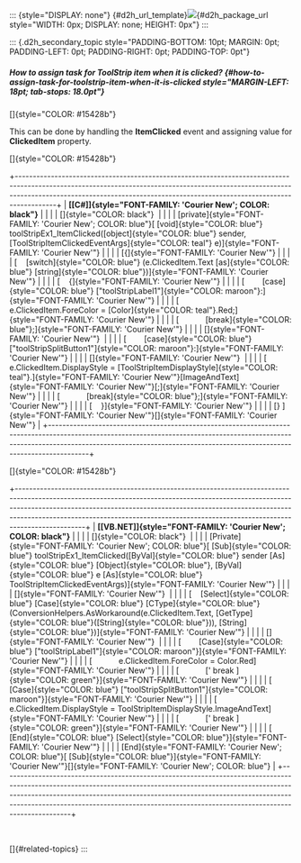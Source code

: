 ::: {style="DISPLAY: none"}
[](ms-xhelp:///?Id=d2h_url_template){#d2h_url_template}![](!package_url!){#d2h_package_url style="WIDTH: 0px; DISPLAY: none; HEIGHT: 0px"}
:::

::: {.d2h_secondary_topic style="PADDING-BOTTOM: 10pt; MARGIN: 0pt; PADDING-LEFT: 0pt; PADDING-RIGHT: 0pt; PADDING-TOP: 0pt"}
##### How to assign task for ToolStrip item when it is clicked? {#how-to-assign-task-for-toolstrip-item-when-it-is-clicked style="MARGIN-LEFT: 18pt; tab-stops: 18.0pt"}

[]{style="COLOR: #15428b"} 

This can be done by handling the **ItemClicked** event and assigning value for **ClickedItem** property.

[]{style="COLOR: #15428b"} 

+-----------------------------------------------------------------------------------------------------------------------------------------------------------------------------------------------------------------------------------------------------+
| **[\[C#\]]{style="FONT-FAMILY: 'Courier New'; COLOR: black"}**                                                                                                                                                                                      |
|                                                                                                                                                                                                                                                     |
| []{style="COLOR: black"}                                                                                                                                                                                                                            |
|                                                                                                                                                                                                                                                     |
| [private]{style="FONT-FAMILY: 'Courier New'; COLOR: blue"}[ [void]{style="COLOR: blue"} toolStripEx1_ItemClicked([object]{style="COLOR: blue"} sender, [ToolStripItemClickedEventArgs]{style="COLOR: teal"} e)]{style="FONT-FAMILY: 'Courier New'"} |
|                                                                                                                                                                                                                                                     |
| [{]{style="FONT-FAMILY: 'Courier New'"}                                                                                                                                                                                                             |
|                                                                                                                                                                                                                                                     |
| [    [switch]{style="COLOR: blue"} (e.ClickedItem.Text [as]{style="COLOR: blue"} [string]{style="COLOR: blue"})]{style="FONT-FAMILY: 'Courier New'"}                                                                                                |
|                                                                                                                                                                                                                                                     |
| [    {]{style="FONT-FAMILY: 'Courier New'"}                                                                                                                                                                                                         |
|                                                                                                                                                                                                                                                     |
| [        [case]{style="COLOR: blue"} [\"toolStripLabel1\"]{style="COLOR: maroon"}:]{style="FONT-FAMILY: 'Courier New'"}                                                                                                                             |
|                                                                                                                                                                                                                                                     |
| [            e.ClickedItem.ForeColor = [Color]{style="COLOR: teal"}.Red;]{style="FONT-FAMILY: 'Courier New'"}                                                                                                                                       |
|                                                                                                                                                                                                                                                     |
| [            [break]{style="COLOR: blue"};]{style="FONT-FAMILY: 'Courier New'"}                                                                                                                                                                     |
|                                                                                                                                                                                                                                                     |
| []{style="FONT-FAMILY: 'Courier New'"}                                                                                                                                                                                                              |
|                                                                                                                                                                                                                                                     |
| [        [case]{style="COLOR: blue"} [\"toolStripSplitButton1\"]{style="COLOR: maroon"}:]{style="FONT-FAMILY: 'Courier New'"}                                                                                                                       |
|                                                                                                                                                                                                                                                     |
| []{style="FONT-FAMILY: 'Courier New'"}                                                                                                                                                                                                              |
|                                                                                                                                                                                                                                                     |
| [            e.ClickedItem.DisplayStyle = [ToolStripItemDisplayStyle]{style="COLOR: teal"}.]{style="FONT-FAMILY: 'Courier New'"}[ImageAndText]{style="FONT-FAMILY: 'Courier New'"}[;]{style="FONT-FAMILY: 'Courier New'"}                           |
|                                                                                                                                                                                                                                                     |
| [            [break]{style="COLOR: blue"};]{style="FONT-FAMILY: 'Courier New'"}                                                                                                                                                                     |
|                                                                                                                                                                                                                                                     |
| [    }]{style="FONT-FAMILY: 'Courier New'"}                                                                                                                                                                                                         |
|                                                                                                                                                                                                                                                     |
| [} ]{style="FONT-FAMILY: 'Courier New'"}[]{style="FONT-FAMILY: 'Courier New'"}                                                                                                                                                                      |
+-----------------------------------------------------------------------------------------------------------------------------------------------------------------------------------------------------------------------------------------------------+

[]{style="COLOR: #15428b"} 

+-------------------------------------------------------------------------------------------------------------------------------------------------------------------------------------------------------------------------------------------------------------------------------------------------------------------------------------------+
| **[\[VB.NET\]]{style="FONT-FAMILY: 'Courier New'; COLOR: black"}**                                                                                                                                                                                                                                                                        |
|                                                                                                                                                                                                                                                                                                                                           |
| []{style="COLOR: black"}                                                                                                                                                                                                                                                                                                                  |
|                                                                                                                                                                                                                                                                                                                                           |
| [Private]{style="FONT-FAMILY: 'Courier New'; COLOR: blue"}[ [Sub]{style="COLOR: blue"} toolStripEx1_ItemClicked([ByVal]{style="COLOR: blue"} sender [As]{style="COLOR: blue"} [Object]{style="COLOR: blue"}, [ByVal]{style="COLOR: blue"} e [As]{style="COLOR: blue"} ToolStripItemClickedEventArgs)]{style="FONT-FAMILY: 'Courier New'"} |
|                                                                                                                                                                                                                                                                                                                                           |
| []{style="FONT-FAMILY: 'Courier New'"}                                                                                                                                                                                                                                                                                                    |
|                                                                                                                                                                                                                                                                                                                                           |
| [    [Select]{style="COLOR: blue"} [Case]{style="COLOR: blue"} [CType]{style="COLOR: blue"}(ConversionHelpers.AsWorkaround(e.ClickedItem.Text, [GetType]{style="COLOR: blue"}([String]{style="COLOR: blue"})), [String]{style="COLOR: blue"})]{style="FONT-FAMILY: 'Courier New'"}                                                        |
|                                                                                                                                                                                                                                                                                                                                           |
| []{style="FONT-FAMILY: 'Courier New'"}                                                                                                                                                                                                                                                                                                    |
|                                                                                                                                                                                                                                                                                                                                           |
| [        [Case]{style="COLOR: blue"} [\"toolStripLabel1\"]{style="COLOR: maroon"}]{style="FONT-FAMILY: 'Courier New'"}                                                                                                                                                                                                                    |
|                                                                                                                                                                                                                                                                                                                                           |
| [            e.ClickedItem.ForeColor = Color.Red]{style="FONT-FAMILY: 'Courier New'"}                                                                                                                                                                                                                                                     |
|                                                                                                                                                                                                                                                                                                                                           |
| [            [\' break ]{style="COLOR: green"}]{style="FONT-FAMILY: 'Courier New'"}                                                                                                                                                                                                                                                       |
|                                                                                                                                                                                                                                                                                                                                           |
| [        [Case]{style="COLOR: blue"} [\"toolStripSplitButton1\"]{style="COLOR: maroon"}]{style="FONT-FAMILY: 'Courier New'"}                                                                                                                                                                                                              |
|                                                                                                                                                                                                                                                                                                                                           |
| [            e.ClickedItem.DisplayStyle = ToolStripItemDisplayStyle.ImageAndText]{style="FONT-FAMILY: 'Courier New'"}                                                                                                                                                                                                                     |
|                                                                                                                                                                                                                                                                                                                                           |
| [            [\' break ]{style="COLOR: green"}]{style="FONT-FAMILY: 'Courier New'"}                                                                                                                                                                                                                                                       |
|                                                                                                                                                                                                                                                                                                                                           |
| [    [End]{style="COLOR: blue"} [Select]{style="COLOR: blue"}]{style="FONT-FAMILY: 'Courier New'"}                                                                                                                                                                                                                                        |
|                                                                                                                                                                                                                                                                                                                                           |
| [End]{style="FONT-FAMILY: 'Courier New'; COLOR: blue"}[ [Sub]{style="COLOR: blue"}]{style="FONT-FAMILY: 'Courier New'"}[]{style="FONT-FAMILY: 'Courier New'; COLOR: blue"}                                                                                                                                                                |
+-------------------------------------------------------------------------------------------------------------------------------------------------------------------------------------------------------------------------------------------------------------------------------------------------------------------------------------------+

 

[]{#related-topics}
:::
